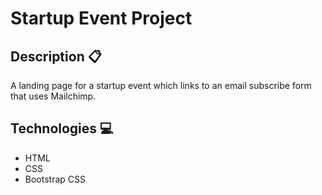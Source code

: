 # Startup Event Project 

## Description 📋
A landing page for a startup event which links to an email subscribe form that uses Mailchimp.

## Technologies 💻

+ HTML
+ CSS
+ Bootstrap CSS
